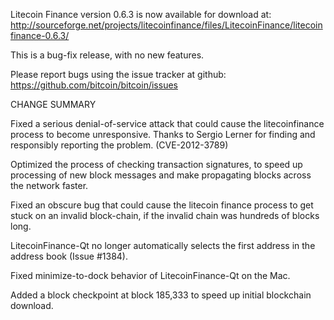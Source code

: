 Litecoin Finance version 0.6.3 is now available for download at:
  http://sourceforge.net/projects/litecoinfinance/files/LitecoinFinance/litecoinfinance-0.6.3/

This is a bug-fix release, with no new features.

Please report bugs using the issue tracker at github:
  https://github.com/bitcoin/bitcoin/issues

CHANGE SUMMARY

Fixed a serious denial-of-service attack that could cause the
litecoinfinance process to become unresponsive. Thanks to Sergio Lerner
for finding and responsibly reporting the problem. (CVE-2012-3789)

Optimized the process of checking transaction signatures, to
speed up processing of new block messages and make propagating
blocks across the network faster.

Fixed an obscure bug that could cause the litecoin finance process to get
stuck on an invalid block-chain, if the invalid chain was
hundreds of blocks long.

LitecoinFinance-Qt no longer automatically selects the first address
in the address book (Issue #1384).

Fixed minimize-to-dock behavior of LitecoinFinance-Qt on the Mac.

Added a block checkpoint at block 185,333 to speed up initial
blockchain download.
